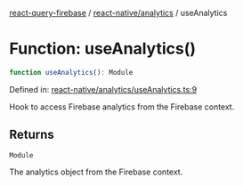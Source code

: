 [react-query-firebase](../../../modules.md) / [react-native/analytics](../index.md) / useAnalytics

# Function: useAnalytics()

```ts
function useAnalytics(): Module
```

Defined in: [react-native/analytics/useAnalytics.ts:9](https://github.com/vpishuk/react-query-firebase/blob/09a15a5d938c4bdaa4fd86491bcf8ea41c16371f/react-native/analytics/useAnalytics.ts#L9)

Hook to access Firebase analytics from the Firebase context.

## Returns

`Module`

The analytics object from the Firebase context.
